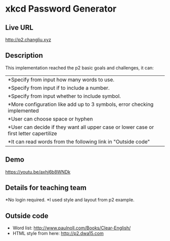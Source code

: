# xkcd Password Generator

## Live URL
<http://p2.changliu.xyz>

## Description
This implementation reached the p2 basic goals and challenges, it can:
<table>
    <tr>
        <td>*Specify from input how many words to use.</td>
    </tr>
    <tr>
        <td>*Specify from input if to include a number.</td>
    </tr>
    <tr>
        <td>*Specify from input whether to include symbol.</td>
    </tr>
    <tr>
        <td>*More configuration like add up to 3 symbols, error checking implemented</td>
    </tr>
    <tr>
        <td>*User can choose space or hyphen</td>
    </tr>
    <tr>
        <td>*User can decide if they want all upper case or lower case or first letter capertilize</td>
    </tr>
    <tr>
        <td>*It can read words from the following link in "Outside code"</td>
    </tr>

</table>


## Demo
<https://youtu.be/axhj6b8WNDk>

## Details for teaching team
*No login required.
*I used style and layout from p2 example.

## Outside code
 * Word list: http://www.paulnoll.com/Books/Clear-English/
 * HTML style from here: <http://p2.dwa15.com>
